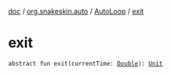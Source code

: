 [doc](../../index.md) / [org.snakeskin.auto](../index.md) / [AutoLoop](index.md) / [exit](./exit.md)

# exit

`abstract fun exit(currentTime: `[`Double`](https://kotlinlang.org/api/latest/jvm/stdlib/kotlin/-double/index.html)`): `[`Unit`](https://kotlinlang.org/api/latest/jvm/stdlib/kotlin/-unit/index.html)